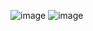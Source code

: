 ![image](https://github.com/Ruthwik01/hw1cs402/assets/73080367/4a7098c9-c35f-427c-9bcb-8f1a737d1101)
![image](https://github.com/Ruthwik01/hw1cs402/assets/73080367/0a09ace6-8774-4b06-a270-7aa023b5e130)
